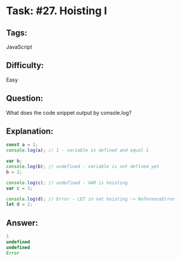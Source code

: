 # Task: #27. Hoisting I

## Tags: 

JavaScript

## Difficulty:

Easy

## Question:

What does the code snippet output by console.log?

## Explanation:

```javascript
const a = 1;
console.log(a); // 1 - variable is defined and equal 1

var b;
console.log(b); // undefined - variable is not defined yet
b = 2;

console.log(c); // undefined - VAR is hoisting
var c = 3;

console.log(d); // Error - LET in not hoisting -> ReferenceError
let d = 2;
```

## Answer:

```javascript
1
undefined
undefined
Error
```
